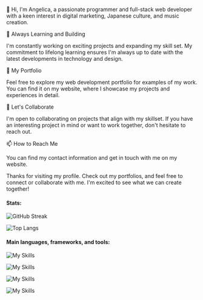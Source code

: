 👋 Hi, I'm Angelica, a passionate programmer and full-stack web developer with a keen interest in digital marketing,
Japanese culture, and music creation.

🌱 Always Learning and Building

I'm constantly working on exciting projects and expanding my skill set. My commitment to lifelong learning ensures
I'm always up to date with the latest developments in technology and design.

💼 My Portfolio

Feel free to explore my web development portfolio for examples of my work. You can find it on my website, where I
showcase my projects and experiences in detail.

🤝 Let's Collaborate

I'm open to collaborating on projects that align with my skillset. If you have an interesting project in mind or
want to work together, don't hesitate to reach out.

📫 How to Reach Me

You can find my contact information and get in touch with me on my website.

Thanks for visiting my profile. Check out my portfolios, and feel free to connect or collaborate with me. I'm
excited to see what we can create together!

#### Stats:

![GitHub Streak](https://streak-stats.demolab.com/?user=yumeangelica&theme=light&background=ffd3ea&border=fab9ff&ring=fab9ff&fire=fab9ff&currStreakLabel=black&sideLabels=black)


![Top Langs](https://github-readme-stats.vercel.app/api/top-langs/?username=yumeangelica&layout=compact&text_color=black&bg_color=e5e4ff)


#### Main languages, frameworks, and tools:

![My Skills](https://skillicons.dev/icons?i=mongo,express,react,nodejs,vue&theme=light)

![My Skills](https://skillicons.dev/icons?i=js,ts,html,css,bootstrap&theme=light)

![My Skills](https://skillicons.dev/icons?i=git,github,githubactions,docker&theme=light)

![My Skills](https://skillicons.dev/icons?i=python,sqlite,postgres&theme=light)

